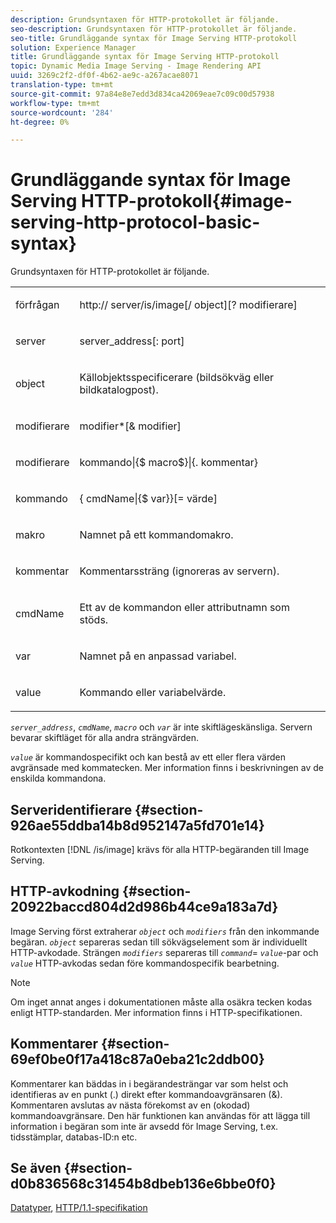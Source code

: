 ```yaml
---
description: Grundsyntaxen för HTTP-protokollet är följande.
seo-description: Grundsyntaxen för HTTP-protokollet är följande.
seo-title: Grundläggande syntax för Image Serving HTTP-protokoll
solution: Experience Manager
title: Grundläggande syntax för Image Serving HTTP-protokoll
topic: Dynamic Media Image Serving - Image Rendering API
uuid: 3269c2f2-df0f-4b62-ae9c-a267acae8071
translation-type: tm+mt
source-git-commit: 97a84e8e7edd3d834ca42069eae7c09c00d57938
workflow-type: tm+mt
source-wordcount: '284'
ht-degree: 0%

---
```



# Grundläggande syntax för Image Serving HTTP-protokoll{#image-serving-http-protocol-basic-syntax}

Grundsyntaxen för HTTP-protokollet är följande.

<table id="simpletable_854C20D4C42247B99D9F123543C17E7C"> 
 <tr class="strow"> 
  <td class="stentry"> <p><span class="codeph"> <span class="varname"> förfrågan</span> </span> </p> </td> 
  <td class="stentry"> <p> <span class="filepath">http://<span class="varname"> server</span>/is/image[/<span class="varname"> object</span>][?<span class="varname"> modifierare</span>]</span> </p> </td> 
 </tr> 
 <tr class="strow"> 
  <td class="stentry"> <p><span class="codeph"> <span class="varname"> server  </span> </span> </p></td> 
  <td class="stentry"> <p> <span class="codeph"> <span class="varname"> server_address</span>[:<span class="varname"> port</span>]</span> </p> </td> 
 </tr> 
 <tr class="strow"> 
  <td class="stentry"> <p><span class="codeph"> <span class="varname"> object</span> </span> </p></td> 
  <td class="stentry"> <p>Källobjektsspecificerare (bildsökväg eller bildkatalogpost). </p> </td> 
 </tr> 
 <tr class="strow"> 
  <td class="stentry"> <p><span class="codeph"> <span class="varname"> modifierare</span> </span> </p></td> 
  <td class="stentry"> <p><span class="codeph"> <span class="varname"> modifier</span>*[&amp;<span class="varname"> modifier</span>]</span> </p> </td> 
 </tr> 
 <tr class="strow"> 
  <td class="stentry"> <p><span class="codeph"> <span class="varname"> modifierare</span> </span> </p></td> 
  <td class="stentry"> <p><span class="codeph">kommando|{$<span class="varname"> macro</span>$}|{.<span class="varname"> kommentar</span>}</span> </p></td> 
 </tr> 
 <tr class="strow"> 
  <td class="stentry"> <p><span class="codeph"> <span class="varname"> kommando</span> </span> </p> </td> 
  <td class="stentry"> <p>{<span class="varname"> cmdName</span>|{$<span class="varname"> var</span>}}[=<span class="varname"> värde</span>] </p></td> 
 </tr> 
 <tr class="strow"> 
  <td class="stentry"> <p><span class="codeph"> <span class="varname"> makro</span> </span> </p> </td> 
  <td class="stentry"> <p>Namnet på ett kommandomakro. </p></td> 
 </tr> 
 <tr class="strow"> 
  <td class="stentry"> <p><span class="codeph"> <span class="varname"> kommentar</span> </span> </p></td> 
  <td class="stentry"> <p>Kommentarssträng (ignoreras av servern). </p></td> 
 </tr> 
 <tr class="strow"> 
  <td class="stentry"> <p><span class="codeph"> <span class="varname"> cmdName</span> </span> </p></td> 
  <td class="stentry"> <p>Ett av de kommandon eller attributnamn som stöds. </p></td> 
 </tr> 
 <tr class="strow"> 
  <td class="stentry"> <p><span class="codeph"> <span class="varname"> var</span> </span> </p> </td> 
  <td class="stentry"> <p>Namnet på en anpassad variabel. </p></td> 
 </tr> 
 <tr class="strow"> 
  <td class="stentry"> <p><span class="codeph"> <span class="varname"> value</span> </span> </p></td> 
  <td class="stentry"> <p>Kommando eller variabelvärde. </p></td> 
 </tr> 
</table>

*`server_address`*,  *`cmdName`*,  *`macro`* och  *`var`* är inte skiftlägeskänsliga. Servern bevarar skiftläget för alla andra strängvärden.

*`value`* är kommandospecifikt och kan bestå av ett eller flera värden avgränsade med kommatecken. Mer information finns i beskrivningen av de enskilda kommandona.

## Serveridentifierare {#section-926ae55ddba14b8d952147a5fd701e14}

Rotkontexten [!DNL /is/image] krävs för alla HTTP-begäranden till Image Serving.

## HTTP-avkodning {#section-20922baccd804d2d986b44ce9a183a7d}

Image Serving först extraherar *`object`* och *`modifiers`* från den inkommande begäran. *`object`* separeras sedan till sökvägselement som är individuellt HTTP-avkodade. Strängen *`modifiers`* separeras till *`command`*= *`value`*-par och *`value`* HTTP-avkodas sedan före kommandospecifik bearbetning.

>[!NOTE]
>
>Om inget annat anges i dokumentationen måste alla osäkra tecken kodas enligt HTTP-standarden. Mer information finns i HTTP-specifikationen.

## Kommentarer {#section-69ef0be0f17a418c87a0eba21c2ddb00}

Kommentarer kan bäddas in i begärandesträngar var som helst och identifieras av en punkt (.) direkt efter kommandoavgränsaren (&amp;). Kommentaren avslutas av nästa förekomst av en (okodad) kommandoavgränsare. Den här funktionen kan användas för att lägga till information i begäran som inte är avsedd för Image Serving, t.ex. tidsstämplar, databas-ID:n etc.

## Se även {#section-d0b836568c31454b8dbeb136e6bbe0f0}

[Datatyper](../../../../../is-api/http-ref/image-serving-api-ref/c-http-protocol-reference/c-data-types/c-data-types.md#concept-49455c12df954bb5919cdd8d5ccc85fa),  [HTTP/1.1-specifikation](http://www.w3.org/Protocols/rfc2616/rfc2616.html)
